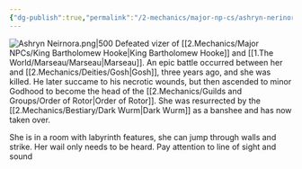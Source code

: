 ```yaml
---
{"dg-publish":true,"permalink":"/2-mechanics/major-np-cs/ashryn-nerinora/"}
---
```


![Ashryn Neirnora.png|500](/img/user/Z.Assets/Ashryn%20Neirnora.png)
Defeated vizer of [[2.Mechanics/Major NPCs/King Bartholomew Hooke\|King Bartholomew Hooke]] and [[1.The World/Marseau/Marseau\|Marseau]].
An epic battle occurred between her and [[2.Mechanics/Deities/Gosh\|Gosh]], three years ago, and she was killed. He later succame to his necrotic wounds, but then ascended to minor Godhood to become the head of the [[2.Mechanics/Guilds and Groups/Order of Rotor\|Order of Rotor]]. 
She was resurrected by the [[2.Mechanics/Bestiary/Dark Wurm\|Dark Wurm]] as a banshee and has now taken over.

She is in a room with labyrinth features, she can jump through walls and strike. Her wail only needs to be heard. Pay attention to line of sight and sound

